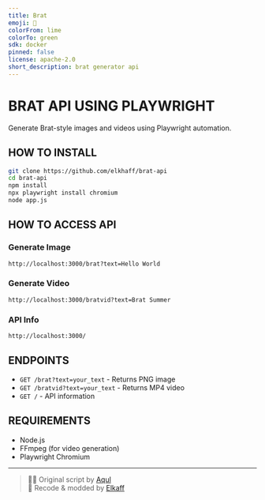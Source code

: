 ```yaml
---
title: Brat
emoji: 💚
colorFrom: lime
colorTo: green
sdk: docker
pinned: false
license: apache-2.0
short_description: brat generator api
---
```


# BRAT API USING PLAYWRIGHT

Generate Brat-style images and videos using Playwright automation.

## HOW TO INSTALL

```bash
git clone https://github.com/elkhaff/brat-api
cd brat-api
npm install
npx playwright install chromium
node app.js
```

## HOW TO ACCESS API

### Generate Image
```
http://localhost:3000/brat?text=Hello World
```

### Generate Video
```
http://localhost:3000/bratvid?text=Brat Summer
```

### API Info
```
http://localhost:3000/
```

## ENDPOINTS

- `GET /brat?text=your_text` - Returns PNG image
- `GET /bratvid?text=your_text` - Returns MP4 video
- `GET /` - API information

## REQUIREMENTS

- Node.js
- FFmpeg (for video generation)
- Playwright Chromium

---

> 👨‍💻 Original script by [Aqul](https://github.com/zennn08)  
> 🔧 Recode & modded by [Elkaff](https://github.com/elkhaff)
